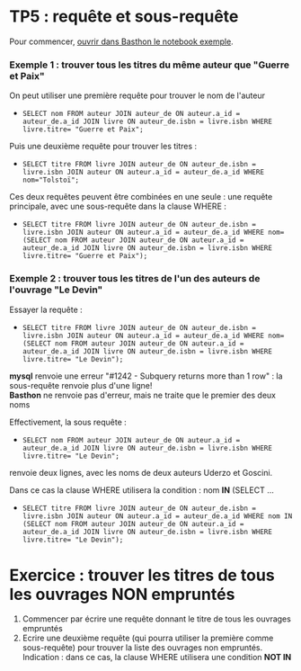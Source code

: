 # TP5 : requête et sous-requête
Pour commencer, [ouvrir dans Basthon le notebook exemple](https://notebook.basthon.fr/?kernel=sql&from=https://raw.githubusercontent.com/thfruchart/tnsi/main/02/exemple.ipynb&module=https://raw.githubusercontent.com/thfruchart/tnsi/main/02/livres.sql).

### Exemple 1 : trouver tous les titres du même auteur que "Guerre et Paix"
On peut utiliser une première requête pour trouver le nom de l'auteur
* `SELECT nom FROM auteur JOIN auteur_de ON auteur.a_id = auteur_de.a_id JOIN livre ON auteur_de.isbn = livre.isbn WHERE livre.titre= "Guerre et Paix";`

Puis une deuxième requête pour trouver les titres : 
* `SELECT titre FROM livre JOIN auteur_de ON auteur_de.isbn = livre.isbn JOIN auteur ON auteur.a_id = auteur_de.a_id WHERE nom="Tolstoï";`


Ces deux requêtes peuvent être combinées en une seule : une requête principale, avec une sous-requête dans la clause WHERE : 
* `SELECT titre FROM livre JOIN auteur_de ON auteur_de.isbn = livre.isbn JOIN auteur ON auteur.a_id = auteur_de.a_id WHERE nom= (SELECT nom FROM auteur JOIN auteur_de ON auteur.a_id = auteur_de.a_id JOIN livre ON auteur_de.isbn = livre.isbn WHERE livre.titre= "Guerre et Paix");`


### Exemple 2 : trouver tous les titres de l'un des auteurs de l'ouvrage "Le Devin"
Essayer la requête : 
* `SELECT titre FROM livre JOIN auteur_de ON auteur_de.isbn = livre.isbn JOIN auteur ON auteur.a_id = auteur_de.a_id WHERE nom= (SELECT nom FROM auteur JOIN auteur_de ON auteur.a_id = auteur_de.a_id JOIN livre ON auteur_de.isbn = livre.isbn WHERE livre.titre= "Le Devin");`

**mysql** renvoie une erreur "#1242 - Subquery returns more than 1 row" : la sous-requête renvoie plus d'une ligne!  
**Basthon** ne renvoie pas d'erreur, mais ne traite que le premier des deux noms

Effectivement, la sous requête : 
* `SELECT nom FROM auteur JOIN auteur_de ON auteur.a_id = auteur_de.a_id JOIN livre ON auteur_de.isbn = livre.isbn WHERE livre.titre= "Le Devin";`

renvoie deux lignes, avec les noms de deux auteurs Uderzo et Goscini.

Dans ce cas la clause WHERE utilisera la condition :  nom **IN** (SELECT ...
* `SELECT titre FROM livre JOIN auteur_de ON auteur_de.isbn = livre.isbn JOIN auteur ON auteur.a_id = auteur_de.a_id WHERE nom IN (SELECT nom FROM auteur JOIN auteur_de ON auteur.a_id = auteur_de.a_id JOIN livre ON auteur_de.isbn = livre.isbn WHERE livre.titre= "Le Devin");`

# Exercice : trouver les titres de tous les ouvrages NON empruntés
1. Commencer par écrire une requête donnant le titre de tous les ouvrages empruntés
2. Ecrire une deuxième requête (qui pourra utiliser la première comme sous-requête) pour trouver la liste des ouvrages non empruntés. Indication : dans ce cas, la clause WHERE utilisera une condition **NOT IN**
